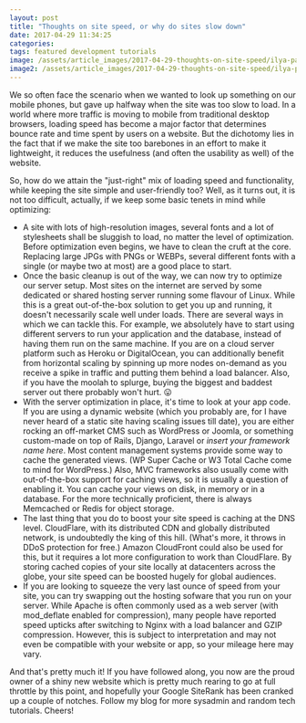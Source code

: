 ```yaml
---
layout: post
title: "Thoughts on site speed, or why do sites slow down"
date: 2017-04-29 11:34:25
categories:
tags: featured development tutorials
image: /assets/article_images/2017-04-29-thoughts-on-site-speed/ilya-pavlov-87438-unsplash-min.jpg
image2: /assets/article_images/2017-04-29-thoughts-on-site-speed/ilya-pavlov-87438-unsplash-min.jpg
---
```

We so often face the scenario when we wanted to look up something on our mobile phones, but gave up halfway when the site was too slow to load. In a world where more traffic is moving to mobile from traditional desktop browsers, loading speed has become a major factor that determines bounce rate and time spent by users on a website. But the dichotomy lies in the fact that if we make the site too barebones in an effort to make it lightweight, it reduces the usefulness (and often the usability as well) of the website.

So, how do we attain the "just-right" mix of loading speed and functionality, while keeping the site simple and user-friendly too? Well, as it turns out, it is not too difficult, actually, if we keep some basic tenets in mind while optimizing:

- A site with lots of high-resolution images, several fonts and a lot of stylesheets shall be sluggish to load, no matter the level of optimization. Before optimization even begins, we have to clean the cruft at the core. Replacing large JPGs with PNGs or WEBPs, several different fonts with a single (or maybe two at most) are a good place to start.
- Once the basic cleanup is out of the way, we can now try to optimize our server setup. Most sites on the internet are served by some dedicated or shared hosting server running some flavour of Linux. While this is a great out-of-the-box solution to get you up and running, it doesn't necessarily scale well under loads. There are several ways in which we can tackle this. For example, we absolutely have to start using different servers to run your application and the database, instead of having them run on the same machine. If you are on a cloud server platform such as Heroku or DigitalOcean, you can additionally benefit from horizontal scaling by spinning up more nodes on-demand as you receive a spike in traffic and putting them behind a load balancer. Also, if you have the moolah to splurge, buying the biggest and baddest server out there probably won't hurt. :stuck_out_tongue:
- With the server optimization in place, it's time to look at your app code. If you are using a dynamic website (which you probably are, for I have never heard of a static site having scaling issues till date), you are either rocking an off-market CMS such as WordPress or Joomla, or something custom-made on top of Rails, Django, Laravel or *insert your framework name here*. Most content management systems provide some way to cache the generated views. (WP Super Cache or W3 Total Cache come to mind for WordPress.) Also, MVC frameworks also usually come with out-of-the-box support for caching views, so it is usually a question of enabling it. You can cache your views on disk, in memory or in a database. For the more technically proficient, there is always Memcached or Redis for object storage.
- The last thing that you do to boost your site speed is caching at the DNS level. CloudFlare, with its distributed CDN and globally distributed network, is undoubtedly the king of this hill. (What's more, it throws in DDoS protection for free.) Amazon CloudFront could also be used for this, but it requires a lot more configuration to work than CloudFlare. By storing cached copies of your site locally at datacenters across the globe, your site speed can be boosted hugely for global audiences.
- If you are looking to squeeze the very last ounce of speed from your site, you can try swapping out the hosting sofware that you run on your server. While Apache is often commonly used as a web server (with mod_deflate enabled for compression), many people have reported speed upticks after switching to Nginx with a load balancer and GZIP compression. However, this is subject to interpretation and may not even be compatible with your website or app, so your mileage here may vary.

And that's pretty much it! If you have followed along, you now are the proud owner of a shiny new website which is pretty much rearing to go at full throttle by this point, and hopefully your Google SiteRank has been cranked up a couple of notches. Follow my blog for more sysadmin and random tech tutorials. Cheers!
